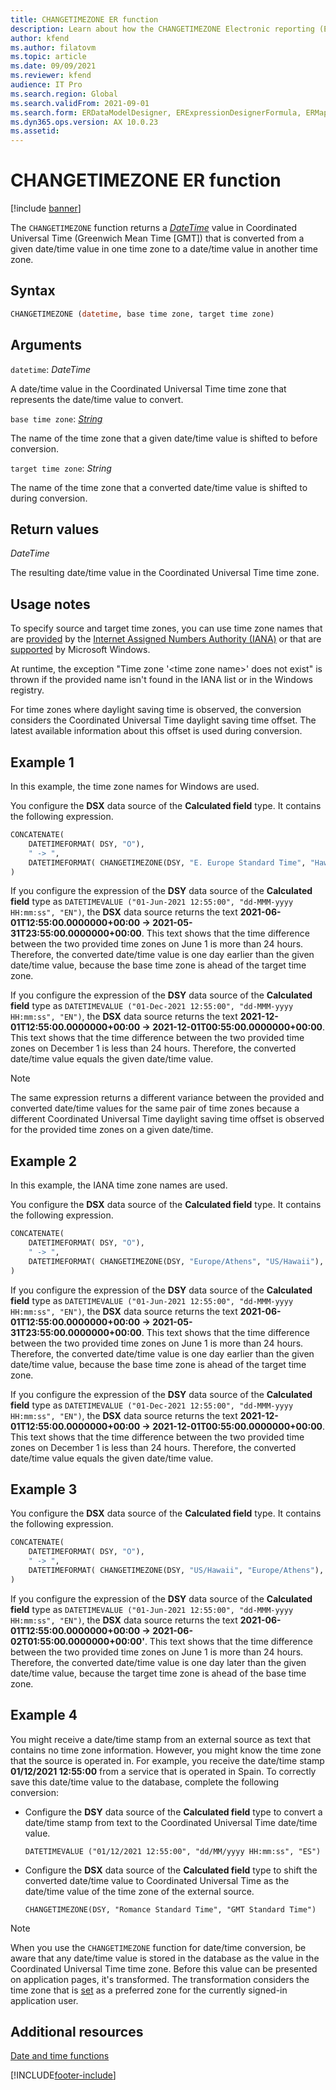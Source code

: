 ```yaml
---
title: CHANGETIMEZONE ER function
description: Learn about how the CHANGETIMEZONE Electronic reporting (ER) function is used, including syntax strings, arguments, return values, and examples.
author: kfend
ms.author: filatovm
ms.topic: article
ms.date: 09/09/2021
ms.reviewer: kfend
audience: IT Pro
ms.search.region: Global
ms.search.validFrom: 2021-09-01
ms.search.form: ERDataModelDesigner, ERExpressionDesignerFormula, ERMappedFormatDesigner, ERModelMappingDesigner
ms.dyn365.ops.version: AX 10.0.23
ms.assetid: 
---
```


# CHANGETIMEZONE ER function

[!include [banner](../includes/banner.md)]

The `CHANGETIMEZONE` function returns a *[DateTime](er-formula-supported-data-types-primitive.md#datetime)* value in Coordinated Universal Time (Greenwich Mean Time \[GMT\]) that is converted from a given date/time value in one time zone to a date/time value in another time zone.

## Syntax

```vb
CHANGETIMEZONE (datetime, base time zone, target time zone)
```

## Arguments

`datetime`: *DateTime*

A date/time value in the Coordinated Universal Time time zone that represents the date/time value to convert.

`base time zone`: *[String](er-formula-supported-data-types-primitive.md#string)*

The name of the time zone that a given date/time value is shifted to before conversion.

`target time zone`: *String*

The name of the time zone that a converted date/time value is shifted to during conversion.

## Return values

*DateTime*

The resulting date/time value in the Coordinated Universal Time time zone.

## Usage notes

To specify source and target time zones, you can use time zone names that are [provided](https://data.iana.org/time-zones/releases/) by the [Internet Assigned Numbers Authority (IANA)](https://www.iana.org/) or that are [supported](/windows-hardware/manufacture/desktop/default-time-zones) by Microsoft Windows.

At runtime, the exception "Time zone '\<time zone name\>' does not exist" is thrown if the provided name isn't found in the IANA list or in the Windows registry.

For time zones where daylight saving time is observed, the conversion considers the Coordinated Universal Time daylight saving time offset. The latest available information about this offset is used during conversion.

## Example 1

In this example, the time zone names for Windows are used.

You configure the **DSX** data source of the **Calculated field** type. It contains the following expression.

```vb
CONCATENATE(
    DATETIMEFORMAT( DSY, "O"), 
    " -> ", 
    DATETIMEFORMAT( CHANGETIMEZONE(DSY, "E. Europe Standard Time", "Hawaiian Standard Time"), "O")
)
```

If you configure the expression of the **DSY** data source of the **Calculated field** type as `DATETIMEVALUE ("01-Jun-2021 12:55:00", "dd-MMM-yyyy HH:mm:ss", "EN")`, the **DSX** data source returns the text **2021-06-01T12:55:00.0000000+00:00 -> 2021-05-31T23:55:00.0000000+00:00**. This text shows that the time difference between the two provided time zones on June 1 is more than 24 hours. Therefore, the converted date/time value is one day earlier than the given date/time value, because the base time zone is ahead of the target time zone.

If you configure the expression of the **DSY** data source of the **Calculated field** type as `DATETIMEVALUE ("01-Dec-2021 12:55:00", "dd-MMM-yyyy HH:mm:ss", "EN")`, the **DSX** data source returns the text **2021-12-01T12:55:00.0000000+00:00 -> 2021-12-01T00:55:00.0000000+00:00**. This text shows that the time difference between the two provided time zones on December 1 is less than 24 hours. Therefore, the converted date/time value equals the given date/time value.

> [!NOTE]
> The same expression returns a different variance between the provided and converted date/time values for the same pair of time zones because a different Coordinated Universal Time daylight saving time offset is observed for the provided time zones on a given date/time.

## Example 2

In this example, the IANA time zone names are used.

You configure the **DSX** data source of the **Calculated field** type. It contains the following expression.

```vb
CONCATENATE(
    DATETIMEFORMAT( DSY, "O"), 
    " -> ", 
    DATETIMEFORMAT( CHANGETIMEZONE(DSY, "Europe/Athens", "US/Hawaii"), "O")
)
```

If you configure the expression of the **DSY** data source of the **Calculated field** type as `DATETIMEVALUE ("01-Jun-2021 12:55:00", "dd-MMM-yyyy HH:mm:ss", "EN")`, the **DSX** data source returns the text **2021-06-01T12:55:00.0000000+00:00 -> 2021-05-31T23:55:00.0000000+00:00**. This text shows that the time difference between the two provided time zones on June 1 is more than 24 hours. Therefore, the converted date/time value is one day earlier than the given date/time value, because the base time zone is ahead of the target time zone.

If you configure the expression of the **DSY** data source of the **Calculated field** type as `DATETIMEVALUE ("01-Dec-2021 12:55:00", "dd-MMM-yyyy HH:mm:ss", "EN")`, the **DSX** data source returns the text **2021-12-01T12:55:00.0000000+00:00 -> 2021-12-01T00:55:00.0000000+00:00**. This text shows that the time difference between the two provided time zones on December 1 is less than 24 hours. Therefore, the converted date/time value equals the given date/time value.

## Example 3

You configure the **DSX** data source of the **Calculated field** type. It contains the following expression.

```vb
CONCATENATE(
    DATETIMEFORMAT( DSY, "O"), 
    " -> ", 
    DATETIMEFORMAT( CHANGETIMEZONE(DSY, "US/Hawaii", "Europe/Athens"), "O")
)
```

If you configure the expression of the **DSY** data source of the **Calculated field** type as `DATETIMEVALUE ("01-Jun-2021 12:55:00", "dd-MMM-yyyy HH:mm:ss", "EN")`, the **DSX** data source returns the text **2021-06-01T12:55:00.0000000+00:00 -> 2021-06-02T01:55:00.0000000+00:00'**. This text shows that the time difference between the two provided time zones on June 1 is more than 24 hours. Therefore, the converted date/time value is one day later than the given date/time value, because the target time zone is ahead of the base time zone.

## Example 4

You might receive a date/time stamp from an external source as text that contains no time zone information. However, you might know the time zone that the source is operated in. For example, you receive the date/time stamp **01/12/2021 12:55:00** from a service that is operated in Spain. To correctly save this date/time value to the database, complete the following conversion:

- Configure the **DSY** data source of the **Calculated field** type to convert a date/time stamp from text to the Coordinated Universal Time date/time value.

    `DATETIMEVALUE ("01/12/2021 12:55:00", "dd/MM/yyyy HH:mm:ss", "ES")`

- Configure the **DSX** data source of the **Calculated field** type to shift the converted date/time value to Coordinated Universal Time as the date/time value of the time zone of the external source.

    `CHANGETIMEZONE(DSY, "Romance Standard Time", "GMT Standard Time")`

> [!NOTE]
> When you use the `CHANGETIMEZONE` function for date/time conversion, be aware that any date/time value is stored in the database as the value in the Coordinated Universal Time time zone. Before this value can be presented on application pages, it's transformed. The transformation considers the time zone that is [set](../../fin-ops/organization-administration/tasks/set-users-preferred-time-zone.md) as a preferred zone for the currently signed-in application user.

## Additional resources

[Date and time functions](er-functions-category-datetime.md)

[!INCLUDE[footer-include](../../../includes/footer-banner.md)]
